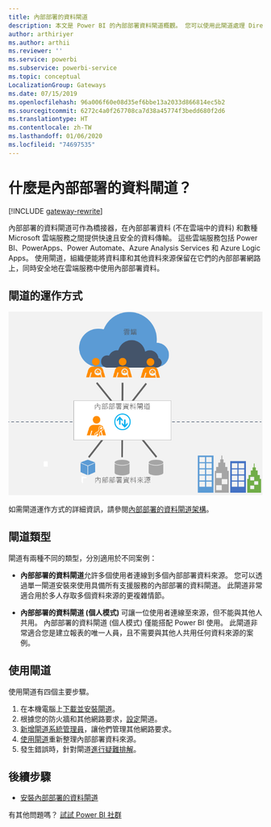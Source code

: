 ```yaml
---
title: 內部部署的資料閘道
description: 本文是 Power BI 的內部部署資料閘道概觀。 您可以使用此閘道處理 DirectQuery 資料來源。 您也可以使用此閘道以內部部署資料重新整理雲端資料集。
author: arthiriyer
ms.author: arthii
ms.reviewer: ''
ms.service: powerbi
ms.subservice: powerbi-service
ms.topic: conceptual
LocalizationGroup: Gateways
ms.date: 07/15/2019
ms.openlocfilehash: 96a006f60e08d35ef6bbe13a2033d866814ec5b2
ms.sourcegitcommit: 6272c4a0f267708ca7d38a45774f3bedd680f2d6
ms.translationtype: HT
ms.contentlocale: zh-TW
ms.lasthandoff: 01/06/2020
ms.locfileid: "74697535"
---
```

# <a name="what-is-an-on-premises-data-gateway"></a>什麼是內部部署的資料閘道？

[!INCLUDE [gateway-rewrite](includes/gateway-rewrite.md)]

內部部署的資料閘道可作為橋接器，在內部部署資料 (不在雲端中的資料) 和數種 Microsoft 雲端服務之間提供快速且安全的資料傳輸。 這些雲端服務包括 Power BI、PowerApps、Power Automate、Azure Analysis Services 和 Azure Logic Apps。 使用閘道，組織便能將資料庫和其他資料來源保留在它們的內部部署網路上，同時安全地在雲端服務中使用內部部署資料。

## <a name="how-the-gateway-works"></a>閘道的運作方式

![閘道概觀](media/service-gateway-onprem/on-premises-data-gateway.png)

如需閘道運作方式的詳細資訊，請參閱[內部部署的資料閘道架構](/data-integration/gateway/service-gateway-onprem-indepth)。

## <a name="types-of-gateways"></a>閘道類型

閘道有兩種不同的類型，分別適用於不同案例：

* **內部部署的資料閘道**允許多個使用者連線到多個內部部署資料來源。 您可以透過單一閘道安裝來使用具備所有支援服務的內部部署的資料閘道。 此閘道非常適合用於多人存取多個資料來源的更複雜情節。

* **內部部署的資料閘道 (個人模式)** 可讓一位使用者連線至來源，但不能與其他人共用。 內部部署的資料閘道 (個人模式) 僅能搭配 Power BI 使用。 此閘道非常適合您是建立報表的唯一人員，且不需要與其他人共用任何資料來源的案例。

## <a name="use-a-gateway"></a>使用閘道

使用閘道有四個主要步驟。

1. 在本機電腦上[下載並安裝閘道](/data-integration/gateway/service-gateway-install)。
1. 根據您的防火牆和其他網路要求，[設定](/data-integration/gateway/service-gateway-app)閘道。
1. [新增閘道系統管理員](/data-integration/gateway/service-gateway-manage)，讓他們管理其他網路要求。
1. [使用閘道](service-gateway-sql-tutorial.md)重新整理內部部署資料來源。
1. 發生錯誤時，針對閘道[進行疑難排解](service-gateway-onprem-tshoot.md)。

## <a name="next-steps"></a>後續步驟

* [安裝內部部署的資料閘道](/data-integration/gateway/service-gateway-install)

有其他問題嗎？ [試試 Power BI 社群](https://community.powerbi.com/)
